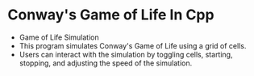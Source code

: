 # Conway's Game of Life In Cpp
* Game of Life Simulation
* This program simulates Conway's Game of Life using a grid of cells. 
* Users can interact with the simulation by toggling cells, starting, stopping, and adjusting the speed of the simulation. 
